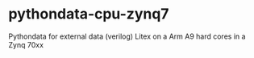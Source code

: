 # pythondata-cpu-zynq7
Pythondata for external data (verilog) Litex on a Arm A9 hard cores in a Zynq 70xx
